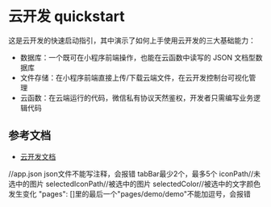 # 云开发 quickstart

这是云开发的快速启动指引，其中演示了如何上手使用云开发的三大基础能力：

- 数据库：一个既可在小程序前端操作，也能在云函数中读写的 JSON 文档型数据库
- 文件存储：在小程序前端直接上传/下载云端文件，在云开发控制台可视化管理
- 云函数：在云端运行的代码，微信私有协议天然鉴权，开发者只需编写业务逻辑代码

## 参考文档

- [云开发文档](https://developers.weixin.qq.com/miniprogram/dev/wxcloud/basis/getting-started.html)


//app.json   json文件不能写注释，会报错   tabBar最少2个，最多5个   iconPath//未选中的图片  selectedIconPath//被选中的图片  selectedColor//被选中的文字颜色发生变化   "pages": []里的最后一个"pages/demo/demo"不能加逗号，会报错